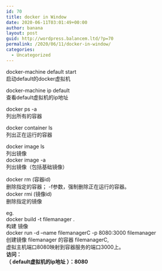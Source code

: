 ```yaml
---
id: 70
title: docker in Window
date: 2020-06-11T03:01:49+00:00
author: banana
layout: post
guid: http://wordpress.balancem.ltd/?p=70
permalink: /2020/06/11/docker-in-window/
categories:
  - Uncategorized
---
```

docker-machine default start  
启动default的docker虚拟机  
  
docker-machine ip default  
查看default虚拟机的ip地址  
  
docker ps -a  
列出所有的容器  
  
docker container ls  
列出正在运行的容器  
  
docker image ls  
列出镜像  
docker image -a  
列出镜像（包括基础镜像）  
  
docker rm (容器id)  
删除指定的容器； -f参数，强制删除正在运行的容器。  
docker rmi (镜像id)  
删除指定的镜像  
  
eg.  
docker build -t filemanager .  
构建 镜像  
docker run -d &#8211;name filemanagerC -p 8080:3000 filemanager  
创建镜像 filemanager 的容器 filemanagerC,  
虚拟主机端口8080映射到容器服务的端口3000上。  
**访问：  
（ default虚拟机的ip地址 ）：8080**